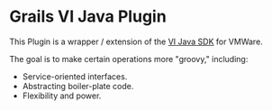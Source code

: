 # Grails VI Java Plugin

This Plugin is a wrapper / extension of the [VI Java SDK][vijava] for VMWare.

The goal is to make certain operations more "groovy," including:

  * Service-oriented interfaces.
  * Abstracting boiler-plate code.
  * Flexibility and power.

[vijava]: http://vijava.sourceforge.net/
